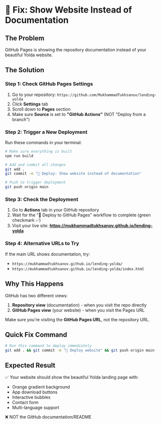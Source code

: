 # 🚀 Fix: Show Website Instead of Documentation

## The Problem
GitHub Pages is showing the repository documentation instead of your beautiful Yolda website.

## The Solution

### Step 1: Check GitHub Pages Settings
1. Go to your repository: `https://github.com/MukhammadTukhsanov/lending-yolda`
2. Click **Settings** tab
3. Scroll down to **Pages** section
4. Make sure **Source** is set to **"GitHub Actions"** (NOT "Deploy from a branch")

### Step 2: Trigger a New Deployment
Run these commands in your terminal:

```bash
# Make sure everything is built
npm run build

# Add and commit all changes
git add .
git commit -m "🚀 Deploy: Show website instead of documentation"

# Push to trigger deployment
git push origin main
```

### Step 3: Check the Deployment
1. Go to **Actions** tab in your GitHub repository
2. Wait for the "🚀 Deploy to GitHub Pages" workflow to complete (green checkmark ✅)
3. Visit your live site: **https://mukhammadtukhsanov.github.io/lending-yolda**

### Step 4: Alternative URLs to Try
If the main URL shows documentation, try:
- `https://mukhammadtukhsanov.github.io/lending-yolda/`
- `https://mukhammadtukhsanov.github.io/lending-yolda/index.html`

## Why This Happens

GitHub has two different views:
1. **Repository view** (documentation) - when you visit the repo directly
2. **GitHub Pages view** (your website) - when you visit the Pages URL

Make sure you're visiting the **GitHub Pages URL**, not the repository URL.

## Quick Fix Command

```bash
# Run this command to deploy immediately
git add . && git commit -m "🚀 Deploy website" && git push origin main
```

## Expected Result
✅ Your website should show the beautiful Yolda landing page with:
- Orange gradient background
- App download buttons
- Interactive bubbles
- Contact form
- Multi-language support

❌ NOT the GitHub documentation/README
